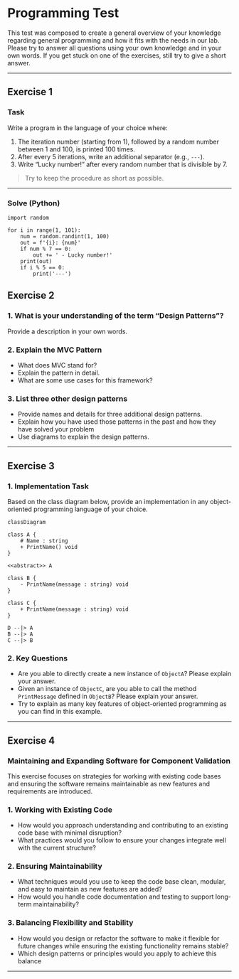 # Programming Test

This test was composed to create a general overview of your knowledge regarding general programming and how it fits with the needs in our lab. Please try to answer all questions using your own knowledge and in your own words. If you get stuck on one of the exercises, still try to give a short answer.

---

## Exercise 1

### Task
Write a program in the language of your choice where:

1. The iteration number (starting from 1), followed by a random number between 1 and 100, is printed 100 times.
2. After every 5 iterations, write an additional separator (e.g., `---`).
3. Write “Lucky number!” after every random number that is divisible by 7.

> Try to keep the procedure as short as possible.

---

### Solve (Python)

```{python}
import random

for i in range(1, 101):
    num = random.randint(1, 100)
    out = f'{i}: {num}'
    if num % 7 == 0:
        out += ' - Lucky number!'
    print(out)
    if i % 5 == 0:
        print('---')
```

   
## Exercise 2

### 1. **What is your understanding of the term “Design Patterns”?**  
   Provide a description in your own words.

### 2. **Explain the MVC Pattern**  
   - What does MVC stand for?  
   - Explain the pattern in detail.  
   - What are some use cases for this framework?

### 3. **List three other design patterns**  
   - Provide names and details for three additional design patterns.
   - Explain how you have used those patterns in the past and how they have solved your problem  
   - Use diagrams to explain the design patterns.

---

## Exercise 3

### 1. **Implementation Task**  
   Based on the class diagram below, provide an implementation in any object-oriented programming language of your choice.
   
```mermaid
classDiagram

class A {
	# Name : string
	+ PrintName() void
}

<<abstract>> A

class B {
	- PrintName(message : string) void
}

class C {
	+ PrintName(message : string) void
}

D --|> A
B --|> A
C --|> B
```

### 2. **Key Questions**  
   - Are you able to directly create a new instance of `ObjectA`? Please explain your answer.  
   - Given an instance of `ObjectC`, are you able to call the method `PrintMessage` defined in `ObjectB`? Please explain your answer.  
   - Try to explain as many key features of object-oriented programming as you can find in this example.

---

## Exercise 4

### Maintaining and Expanding Software for Component Validation

This exercise focuses on strategies for working with existing code bases and ensuring the software remains maintainable as new features and requirements are introduced.

### 1. **Working with Existing Code**  
- How would you approach understanding and contributing to an existing code base with minimal disruption?  
- What practices would you follow to ensure your changes integrate well with the current structure?  

### 2. **Ensuring Maintainability**  
- What techniques would you use to keep the code base clean, modular, and easy to maintain as new features are added?  
- How would you handle code documentation and testing to support long-term maintainability?  

### 3. **Balancing Flexibility and Stability**  
- How would you design or refactor the software to make it flexible for future changes while ensuring the existing functionality remains stable?  
- Which design patterns or principles would you apply to achieve this balance
---
